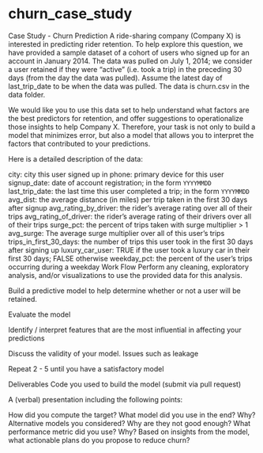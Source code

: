 # churn_case_study
Case Study - Churn Prediction
A ride-sharing company (Company X) is interested in predicting rider retention. To help explore this question, we have provided a sample dataset of a cohort of users who signed up for an account in January 2014. The data was pulled on July 1, 2014; we consider a user retained if they were “active” (i.e. took a trip) in the preceding 30 days (from the day the data was pulled). Assume the latest day of last_trip_date to be when the data was pulled. The data is churn.csv in the data folder.

We would like you to use this data set to help understand what factors are the best predictors for retention, and offer suggestions to operationalize those insights to help Company X. Therefore, your task is not only to build a model that minimizes error, but also a model that allows you to interpret the factors that contributed to your predictions.

Here is a detailed description of the data:

city: city this user signed up in
phone: primary device for this user
signup_date: date of account registration; in the form `YYYYMMDD`
last_trip_date: the last time this user completed a trip; in the form `YYYYMMDD`
avg_dist: the average distance (in miles) per trip taken in the first 30 days after signup
avg_rating_by_driver: the rider’s average rating over all of their trips
avg_rating_of_driver: the rider’s average rating of their drivers over all of their trips
surge_pct: the percent of trips taken with surge multiplier > 1
avg_surge: The average surge multiplier over all of this user’s trips
trips_in_first_30_days: the number of trips this user took in the first 30 days after signing up
luxury_car_user: TRUE if the user took a luxury car in their first 30 days; FALSE otherwise
weekday_pct: the percent of the user’s trips occurring during a weekday
Work Flow
Perform any cleaning, exploratory analysis, and/or visualizations to use the provided data for this analysis.

Build a predictive model to help determine whether or not a user will be retained.

Evaluate the model

Identify / interpret features that are the most influential in affecting your predictions

Discuss the validity of your model. Issues such as leakage

Repeat 2 - 5 until you have a satisfactory model

Deliverables
Code you used to build the model (submit via pull request)

A (verbal) presentation including the following points:

How did you compute the target?
What model did you use in the end? Why?
Alternative models you considered? Why are they not good enough?
What performance metric did you use? Why?
Based on insights from the model, what actionable plans do you propose to reduce churn?
